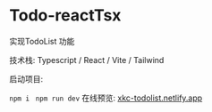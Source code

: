 # Todo-reactTsx
实现TodoList 功能

技术栈: Typescript / React / Vite / Tailwind

启动项目: 

`` npm i  `` 
``npm run dev``
在线预览: [xkc-todolist.netlify.app](https://xkc-todolist.netlify.app/)